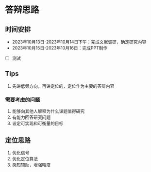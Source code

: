 # 答辩思路

## 时间安排

- 2023年10月13日-2023年10月14日下午：完成文献调研，确定研究内容
- 2023年10月15日-2023年10月16日：完成PPT制作
- [ ] 测试

## Tips

1. 先讲低频方向，再讲定位的，定位作为主要的答辩内容

### 需要考虑的问题

1. 能够向其他人解释为什么课题值得研究
2. 有能力回答研究问题
3. 设定可实现和可衡量的目标

## 定位思路
1. 优化信号
2. 优化定位算法
3. 感知辅助，增强精度
